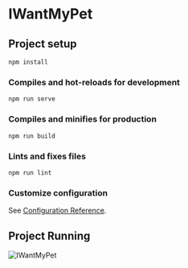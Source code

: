 # IWantMyPet

## Project setup
```
npm install
```
### Compiles and hot-reloads for development
```
npm run serve
```

### Compiles and minifies for production
```
npm run build
```

### Lints and fixes files
```
npm run lint
```

### Customize configuration
See [Configuration Reference](https://cli.vuejs.org/config/).

## Project Running
![IWantMyPet](https://user-images.githubusercontent.com/62224609/224512991-e758065e-b34f-4817-a73a-51edb2ac4ee9.gif)
